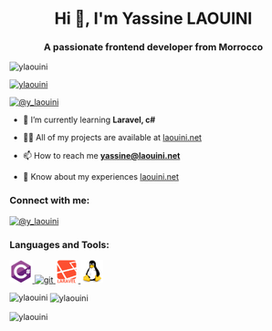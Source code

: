 <h1 align="center">Hi 👋, I'm Yassine LAOUINI</h1>
<h3 align="center">A passionate frontend developer from Morrocco</h3>

<p align="left"> <img src="https://komarev.com/ghpvc/?username=ylaouini&label=Profile%20views&color=0e75b6&style=flat" alt="ylaouini" /> </p>

<p align="left"> <a href="https://github.com/ryo-ma/github-profile-trophy"><img src="https://github-profile-trophy.vercel.app/?username=ylaouini" alt="ylaouini" /></a> </p>

<p align="left"> <a href="https://twitter.com/y_laouini" target="blank"><img src="https://img.shields.io/twitter/follow/@y_laouini?logo=twitter&style=for-the-badge" alt="@y_laouini" /></a> </p>

- 🌱 I’m currently learning **Laravel, c#**

- 👨‍💻 All of my projects are available at [laouini.net](laouini.net)

- 📫 How to reach me **yassine@laouini.net**

- 📄 Know about my experiences [laouini.net](laouini.net)

<h3 align="left">Connect with me:</h3>
<p align="left">
<a href="https://twitter.com/@y_laouini" target="blank"><img align="center" src="https://raw.githubusercontent.com/rahuldkjain/github-profile-readme-generator/master/src/images/icons/Social/twitter.svg" alt="@y_laouini" height="30" width="40" /></a>
</p>

<h3 align="left">Languages and Tools:</h3>
<p align="left"> <a href="https://www.w3schools.com/cs/" target="_blank" rel="noreferrer"> <img src="https://raw.githubusercontent.com/devicons/devicon/master/icons/csharp/csharp-original.svg" alt="csharp" width="40" height="40"/> </a> <a href="https://git-scm.com/" target="_blank" rel="noreferrer"> <img src="https://www.vectorlogo.zone/logos/git-scm/git-scm-icon.svg" alt="git" width="40" height="40"/> </a> <a href="https://laravel.com/" target="_blank" rel="noreferrer"> <img src="https://raw.githubusercontent.com/devicons/devicon/master/icons/laravel/laravel-plain-wordmark.svg" alt="laravel" width="40" height="40"/> </a> <a href="https://www.linux.org/" target="_blank" rel="noreferrer"> <img src="https://raw.githubusercontent.com/devicons/devicon/master/icons/linux/linux-original.svg" alt="linux" width="40" height="40"/> </a> </p>

<p><img align="left" src="https://github-readme-stats.vercel.app/api/top-langs?username=ylaouini&show_icons=true&locale=en&layout=compact" alt="ylaouini" /></p>

<p>&nbsp;<img align="center" src="https://github-readme-stats.vercel.app/api?username=ylaouini&show_icons=true&locale=en" alt="ylaouini" /></p>

<p><img align="center" src="https://github-readme-streak-stats.herokuapp.com/?user=ylaouini&" alt="ylaouini" /></p>
